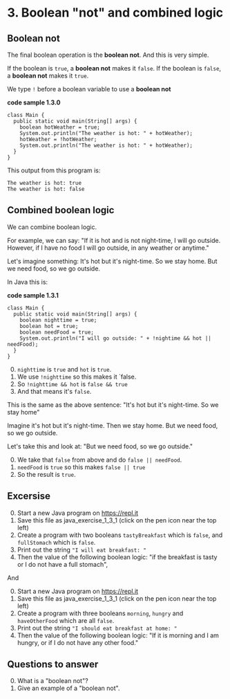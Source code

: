 # 3. Boolean "not" and combined logic

## Boolean not

The final boolean operation is the **boolean not**. And this is very simple. 

If the boolean is `true`, a **boolean not** makes it `false`. If the boolean is `false`, a **boolean not** makes it `true`.

We type `!` before a boolean variable to use a **boolean not**

**code sample 1.3.0**
```
class Main {
  public static void main(String[] args) {
    boolean hotWeather = true;
    System.out.println("The weather is hot: " + hotWeather);
    hotWeather = !hotWeather;
    System.out.println("The weather is hot: " + hotWeather);
  }
}
```

This output from this program is:

```
The weather is hot: true
The weather is hot: false
```

## Combined boolean logic

We can combine boolean logic.

For example, we can say: "If it is hot and is not night-time, I will go outside. However, if I have no food I will go outside, in any weather or anytime."

Let's imagine something: It's hot but it's night-time. So we stay home. But we need food, so we go outside.

In Java this is: 

**code sample 1.3.1**
```
class Main {
  public static void main(String[] args) {
    boolean nighttime = true;
    boolean hot = true;
    boolean needFood = true;
    System.out.println("I will go outside: " + !nightime && hot || needFood);
  }
}
```

0. `nighttime` is `true` and `hot` is `true`.
0. We use `!nighttime` so this makes it `false.
0. So `!nighttime && hot` is `false && true`
0. And that means it's `false`. 

This is the same as the above sentence: "It's hot but it's night-time. So we stay home"

Imagine it's hot but it's night-time. Then we stay home. But we need food, so we go outside.

Let's take this and look at: "But we need food, so we go outside."

0. We take that `false` from above and do `false || needFood`.
0. `needFood` is `true` so this makes `false || true`
0. So the result is `true`.

## Excersise

0. Start a new Java program on https://repl.it
0. Save this file as java_exercise_1_3_1 (click on the pen icon near the top left)
0. Create a program with two booleans `tastyBreakfast` which is `false`, and `fullStomach` which is `false`.
0. Print out the string `"I will eat breakfast: "` 
0. Then the value of the following boolean logic: "if the breakfast is tasty or I do not have a full stomach", 

And 

0. Start a new Java program on https://repl.it
0. Save this file as java_exercise_1_3_1 (click on the pen icon near the top left)
0. Create a program with three booleans `morning`, `hungry` and `haveOtherFood` which are all `false`.
0. Print out the string `"I should eat breakfast at home: "` 
0. Then the value of the following boolean logic: "If it is morning and I am hungry, or if I do not have any other food." 

## Questions to answer ##

0. What is a "boolean not"?
0. Give an example of a "boolean not".
